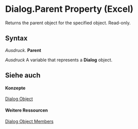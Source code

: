 
# Dialog.Parent Property (Excel)

Returns the parent object for the specified object. Read-only.


## Syntax

 _Ausdruck_. **Parent**

 _Ausdruck_ A variable that represents a **Dialog** object.


## Siehe auch


#### Konzepte


[Dialog Object](adabcd3b-fc48-d314-3ae5-f1b2ba148383.md)
#### Weitere Ressourcen


[Dialog Object Members](http://msdn.microsoft.com/library/a9994c51-46e5-80d2-f54e-223d4cee5212%28Office.15%29.aspx)